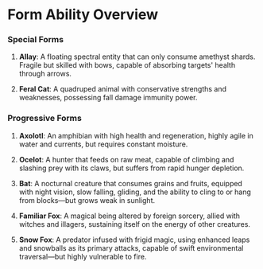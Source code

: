 # **Form Ability Overview**

### Special Forms

1. **Allay**: A floating spectral entity that can only consume amethyst shards. Fragile but skilled with bows, capable of absorbing targets' health through arrows.

2. **Feral Cat**: A quadruped animal with conservative strengths and weaknesses, possessing fall damage immunity power.

### Progressive Forms

1. **Axolotl**: An amphibian with high health and regeneration, highly agile in water and currents, but requires constant moisture.

2. **Ocelot**: A hunter that feeds on raw meat, capable of climbing and slashing prey with its claws, but suffers from rapid hunger depletion.

3. **Bat**: A nocturnal creature that consumes grains and fruits, equipped with night vision, slow falling, gliding, and the ability to cling to or hang from blocks—but grows weak in sunlight.

4. **Familiar Fox**: A magical being altered by foreign sorcery, allied with witches and illagers, sustaining itself on the energy of other creatures.

5. **Snow Fox**: A predator infused with frigid magic, using enhanced leaps and snowballs as its primary attacks, capable of swift environmental traversal—but highly vulnerable to fire.
